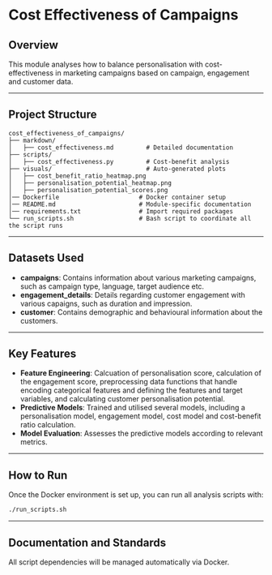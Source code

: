# Cost Effectiveness of Campaigns

## Overview

This module analyses how to balance personalisation with cost-effectiveness in marketing campaigns based on campaign, engagement and customer data.

---

## Project Structure

```
cost_effectiveness_of_campaigns/
├── markdown/                         
│   ├── cost_effectiveness.md         # Detailed documentation
├── scripts/
│   ├── cost_effectiveness.py         # Cost-benefit analysis
├── visuals/                          # Auto-generated plots
│   ├── cost_benefit_ratio_heatmap.png
│   ├── personalisation_potential_heatmap.png
│   ├── personalisation_potential_scores.png
│── Dockerfile                      # Docker container setup
│── README.md                       # Module-specific documentation
│── requirements.txt                # Import required packages
└── run_scripts.sh                  # Bash script to coordinate all the script runs
```

---

## Datasets Used

- **campaigns**: Contains information about various marketing campaigns, such as campaign type, language, target audience etc.
- **engagement_details**: Details regarding customer engagement with various capaigns, such as duration and impression.
- **customer**: Contains demographic and behavioural information about the customers.

---

## Key Features

- **Feature Engineering**: Calcuation of personalisation score, calculation of the engagement score, preprocessing data functions that handle encoding categorical features and defining the features and target variables, and calculating customer personalisation potential.
- **Predictive Models**: Trained and utilised several models, including a personalisation model, engagement model, cost model and cost-benefit ratio calculation.
- **Model Evaluation**: Assesses the predictive models according to relevant metrics.

---

## How to Run

Once the Docker environment is set up, you can run all analysis scripts with:
```bash
./run_scripts.sh
```

---

## Documentation and Standards

All script dependencies will be managed automatically via Docker.
